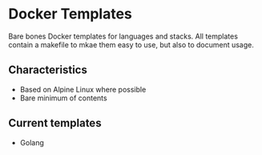 # Docker Templates

Bare bones Docker templates for languages and stacks. All templates contain a makefile to mkae them easy to use, but also to document usage.

## Characteristics

- Based on Alpine Linux where possible
- Bare minimum of contents

## Current templates

- Golang
